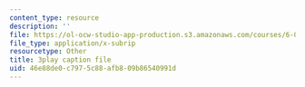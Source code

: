 ```yaml
---
content_type: resource
description: ''
file: https://ol-ocw-studio-app-production.s3.amazonaws.com/courses/6-004-computation-structures-spring-2017/46e88de0c7975c88afb809b86540991d_2JxUXSG9rKo.vtt
file_type: application/x-subrip
resourcetype: Other
title: 3play caption file
uid: 46e88de0-c797-5c88-afb8-09b86540991d
---
```

